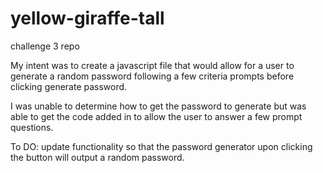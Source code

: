 # yellow-giraffe-tall
challenge 3 repo

My intent was to create a javascript file that would allow for a user to generate a random password following a few criteria prompts before clicking generate password. 

I was unable to determine how to get the password to generate but was able to get the code added in to allow the user to answer a few prompt questions. 

To DO: update functionality so that the password generator upon clicking the button will output a random password. 